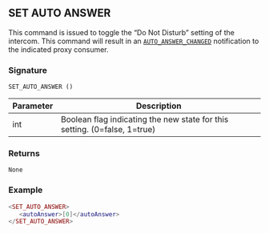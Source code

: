 ## SET AUTO ANSWER

This command is issued to toggle the “Do Not Disturb” setting of the intercom. This command will result in an [`AUTO_ANSWER_CHANGED`][1] notification to the indicated proxy consumer.


### Signature

`SET_AUTO_ANSWER ()`


| Parameter | Description |
| --- | --- |
| int | Boolean flag indicating the new state for this setting. (0=false, 1=true) |


### Returns

`None`

### Example

```lua
<SET_AUTO_ANSWER>
   <autoAnswer>[0]</autoAnswer>
</SET_AUTO_ANSWER>
```

[1]:	https://snap-one.github.io/docs-driverworks-proxyprotocol/#auto-answer-changed